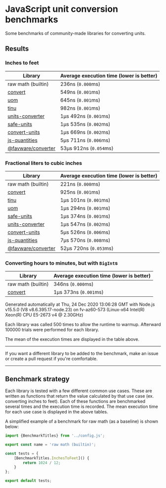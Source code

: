 # JavaScript unit conversion benchmarks

Some benchmarks of community-made libraries for converting units.

## Results

<!-- beginblock(results) -->

### Inches to feet

| Library                                                            | Average execution time (lower is better) |
| ------------------------------------------------------------------ | ---------------------------------------- |
| raw math (builtin)                                                 | 236ns (`0.000`ms)                        |
| [convert](https://npmjs.com/package/convert)                       | 549ns (`0.001`ms)                        |
| [uom](https://npmjs.com/package/uom)                               | 645ns (`0.001`ms)                        |
| [tinu](https://npmjs.com/package/tinu)                             | 982ns (`0.001`ms)                        |
| [units-converter](https://npmjs.com/package/units-converter)       | 1µs 492ns (`0.001`ms)                    |
| [safe-units](https://npmjs.com/package/safe-units)                 | 1µs 535ns (`0.002`ms)                    |
| [convert-units](https://npmjs.com/package/convert-units)           | 1µs 669ns (`0.002`ms)                    |
| [js-quantities](https://npmjs.com/package/js-quantities)           | 5µs 711ns (`0.006`ms)                    |
| [@favware/converter](https://npmjs.com/package/@favware/converter) | 53µs 912ns (`0.054`ms)                   |

### Fractional liters to cubic inches

| Library                                                            | Average execution time (lower is better) |
| ------------------------------------------------------------------ | ---------------------------------------- |
| raw math (builtin)                                                 | 221ns (`0.000`ms)                        |
| [convert](https://npmjs.com/package/convert)                       | 925ns (`0.001`ms)                        |
| [tinu](https://npmjs.com/package/tinu)                             | 1µs 101ns (`0.001`ms)                    |
| [uom](https://npmjs.com/package/uom)                               | 1µs 294ns (`0.001`ms)                    |
| [safe-units](https://npmjs.com/package/safe-units)                 | 1µs 374ns (`0.001`ms)                    |
| [units-converter](https://npmjs.com/package/units-converter)       | 1µs 547ns (`0.002`ms)                    |
| [convert-units](https://npmjs.com/package/convert-units)           | 5µs 526ns (`0.006`ms)                    |
| [js-quantities](https://npmjs.com/package/js-quantities)           | 7µs 570ns (`0.008`ms)                    |
| [@favware/converter](https://npmjs.com/package/@favware/converter) | 52µs 720ns (`0.053`ms)                   |

### Converting hours to minutes, but with `BigInt`s

| Library                                      | Average execution time (lower is better) |
| -------------------------------------------- | ---------------------------------------- |
| raw math (builtin)                           | 346ns (`0.000`ms)                        |
| [convert](https://npmjs.com/package/convert) | 1µs 373ns (`0.001`ms)                    |

Generated automatically at Thu, 24 Dec 2020 13:06:28 GMT with Node.js v15.5.0 (V8 v8.6.395.17-node.23) on fv-az60-573 (Linux-x64 Intel(R) Xeon(R) CPU E5-2673 v4 @ 2.30GHz)

Each library was called 500 times to allow the runtime to warmup.
Afterward 100000 trials were performed for each library.

<!-- endblock(results) -->

The mean of the execution times are displayed in the table above.

---

If you want a different library to be added to the benchmark, make an issue or create a pull request if you're comfortable.

---

## Benchmark strategy

Each library is tested with a few different common use cases.
These are written as functions that return the value calculated by that use case (ex. converting inches to feet).
Each of these functions are benchmarked several times and the execution time is recorded.
The mean execution time for each use case is displayed in the above tables.

A simplified example of a benchmark for raw math (as a baseline) is shown below:

```js
import {BenchmarkTitles} from '../config.js';

export const name = 'raw math (builtin)';

const tests = {
	[BenchmarkTitles.InchesToFeet]() {
		return 1024 / 12;
	}
};

export default tests;
```
